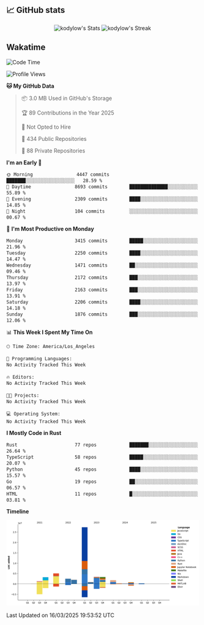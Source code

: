 ## 📈 GitHub stats
<!--START_SECTION:github-->
<div class="badges-githubstats">
  <p align="center">
    <img src="https://github-readme-stats.vercel.app/api?username=kodylow&theme=tokyonight&show_icons=true&hide_border=true&count_private=true" alt="kodylow's Stats" height="165">
    <img src="https://github-readme-streak-stats.herokuapp.com/?user=kodylow&theme=tokyonight&hide_border=true" alt="kodylow's Streak" height="165">
  </p>
</div>
<!--END_SECTION:github-->

## Wakatime 
<!--START_SECTION:waka-->
![Code Time](http://img.shields.io/badge/Code%20Time-1%2C294%20hrs%2031%20mins-blue)

![Profile Views](http://img.shields.io/badge/Profile%20Views-0-blue)

**🐱 My GitHub Data** 

> 📦 3.0 MB Used in GitHub's Storage 
 > 
> 🏆 89 Contributions in the Year 2025
 > 
> 🚫 Not Opted to Hire
 > 
> 📜 434 Public Repositories 
 > 
> 🔑 88 Private Repositories 
 > 
**I'm an Early 🐤** 

```text
🌞 Morning                4447 commits        ███████░░░░░░░░░░░░░░░░░░   28.59 % 
🌆 Daytime                8693 commits        ██████████████░░░░░░░░░░░   55.89 % 
🌃 Evening                2309 commits        ████░░░░░░░░░░░░░░░░░░░░░   14.85 % 
🌙 Night                  104 commits         ░░░░░░░░░░░░░░░░░░░░░░░░░   00.67 % 
```
📅 **I'm Most Productive on Monday** 

```text
Monday                   3415 commits        █████░░░░░░░░░░░░░░░░░░░░   21.96 % 
Tuesday                  2250 commits        ████░░░░░░░░░░░░░░░░░░░░░   14.47 % 
Wednesday                1471 commits        ██░░░░░░░░░░░░░░░░░░░░░░░   09.46 % 
Thursday                 2172 commits        ███░░░░░░░░░░░░░░░░░░░░░░   13.97 % 
Friday                   2163 commits        ███░░░░░░░░░░░░░░░░░░░░░░   13.91 % 
Saturday                 2206 commits        ████░░░░░░░░░░░░░░░░░░░░░   14.18 % 
Sunday                   1876 commits        ███░░░░░░░░░░░░░░░░░░░░░░   12.06 % 
```


📊 **This Week I Spent My Time On** 

```text
🕑︎ Time Zone: America/Los_Angeles

💬 Programming Languages: 
No Activity Tracked This Week

🔥 Editors: 
No Activity Tracked This Week

🐱‍💻 Projects: 
No Activity Tracked This Week

💻 Operating System: 
No Activity Tracked This Week
```

**I Mostly Code in Rust** 

```text
Rust                     77 repos            ███████░░░░░░░░░░░░░░░░░░   26.64 % 
TypeScript               58 repos            █████░░░░░░░░░░░░░░░░░░░░   20.07 % 
Python                   45 repos            ████░░░░░░░░░░░░░░░░░░░░░   15.57 % 
Go                       19 repos            ██░░░░░░░░░░░░░░░░░░░░░░░   06.57 % 
HTML                     11 repos            █░░░░░░░░░░░░░░░░░░░░░░░░   03.81 % 
```



**Timeline**

![Lines of Code chart](https://raw.githubusercontent.com/Kodylow/Kodylow/master/assets/bar_graph.png)


 Last Updated on 16/03/2025 19:53:52 UTC
<!--END_SECTION:waka-->
